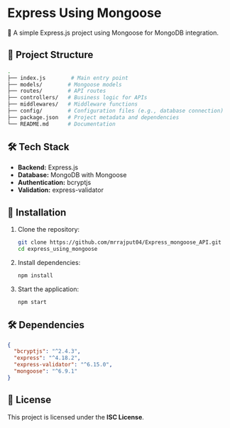 # Express Using Mongoose

🚀 A simple Express.js project using Mongoose for MongoDB integration.

## 📂 Project Structure
```sh
.
├── index.js        # Main entry point
├── models/        # Mongoose models
├── routes/        # API routes
├── controllers/   # Business logic for APIs
├── middlewares/   # Middleware functions
├── config/        # Configuration files (e.g., database connection)
├── package.json   # Project metadata and dependencies
└── README.md      # Documentation
```

## 🛠 Tech Stack
- **Backend:** Express.js
- **Database:** MongoDB with Mongoose
- **Authentication:** bcryptjs
- **Validation:** express-validator

## 🚀 Installation
1. Clone the repository:
   ```sh
   git clone https://github.com/mrrajput04/Express_mongoose_API.git
   cd express_using_mongoose
   ```
2. Install dependencies:
   ```sh
   npm install
   ```
3. Start the application:
   ```sh
   npm start
   ```

## 🛠 Dependencies
```json
{
  "bcryptjs": "^2.4.3",
  "express": "^4.18.2",
  "express-validator": "^6.15.0",
  "mongoose": "^6.9.1"
}
```

## 📜 License
This project is licensed under the **ISC License**.

